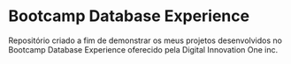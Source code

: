 # Bootcamp Database Experience

Repositório criado a fim de demonstrar os meus projetos desenvolvidos no Bootcamp Database Experience oferecido pela Digital Innovation One inc.